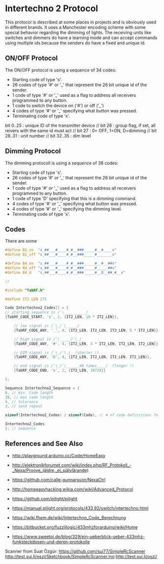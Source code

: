 # Intertechno 2 Protocol

This protocol is described at some places in projects and is obviously used in different brands.
It uses a Manchester encoding scheme with some special behavior regarding the dimming of lights.
The receiving units like switches and dimmers do have a learning mode and can accept commands using multiple  ids because the senders do have a fixed and unique id.

## ON/OFF Protocol

The ON/OFF protocol is using a sequence of 34 codes:

* Starting code of type 's'.
* 26 codes of type '#' or '_' that represent the 26 bit unique id of the sender.
* 1 code of type '#' or '_' used as a flag to address all receivers programmed to any button.
* 1 code to switch the device on ('#') or off ('_')
* 4 codes of type '#' or '_' specifying what button was pressed.
* Terminating code of type 'x'.

bit 0..25  : unique ID of the transmitter device
// bit 26     : group flag, if set, all reivers with the same id must act
// bit 27     : 0= OFF, 1=ON, D=dimming
// bit 28..31 : unit number
// bit 32..35 : dim level

## Dimming Protocol

The dimming protocoll is using a sequence of 38 codes:

* Starting code of type 's'.
* 26 codes of type '#' or '_' that represent the 26 bit unique id of the sender.
* 1 code of type '#' or '_' used as a flag to address all receivers programmed to any button.
* 1 code of type 'D' specifying that this is a dimming command.
* 4 codes of type '#' or '_' specifying what button was pressed.
* 4 codes of type '#' or '_' specifying the dimming level.
* Terminating code of type 'x'.

## Codes

There are some

``` cpp
#define B1_on  "s_##___#____#_#__###_____#__#____x"
#define B1_off "s_##___#____#_#__###_____#_______x"

#define B4_on  "s_##___#____#_#__###_____#__#__##x"
#define B4_off "s_##___#____#_#__###_____#_____##x"
#define B4_d   "s_##___#____#_#__###_____#__D__##_#__x"

//

#include "TabRF.h"

#define IT2_LEN 275

Code Intertechno2_Codes[] = {
// starting sequence is /‾\__________/
{TabRF_CODE_START, 's', 2, {IT2_LEN, 10 * IT2_LEN}},

    // low signal is /‾\_/‾\_____/
    {TabRF_CODE_ANY, '_', 4, {IT2_LEN, IT2_LEN, IT2_LEN, 5 * IT2_LEN}},

    // high signal is /‾\_____/‾\_/
    {TabRF_CODE_ANY, '#', 4, {IT2_LEN, 5 * IT2_LEN, IT2_LEN, IT2_LEN}},

    // DIM signal is /‾\_/‾\_/  (shorter !)
    {TabRF_CODE_ANY, 'D', 4, {IT2_LEN, IT2_LEN, IT2_LEN, IT2_LEN}},

    // end signal is /‾\_/‾\______40 times____/  (longer !)
    {TabRF_CODE_END, 'x', 2, {IT2_LEN, 10728}}

};

Sequence Intertechno2_Sequence = {
8, // min. Code length
38, // max code length
4, // tolerance
3, // send repeat

sizeof(Intertechno2_Codes) / sizeof(Code), // # of code definitions following...

Intertechno2_Codes
}; // Sequence
```

## References and See Also

* <http://playground.arduino.cc/Code/HomeEasy>
* <http://elektronikforumet.com/wiki/index.php/RF_Protokoll_-_Nexa/Proove_(äldre,_ej_självlärande)>
* <https://github.com/calle-gunnarsson/NexaCtrl>
* <http://homeeasyhacking.wikia.com/wiki/Advanced_Protocol>
* <https://github.com/pilight/pilight>
* <https://manual.pilight.org/protocols/433.92/switch/intertechno.html>
* <https://wiki.fhem.de/wiki/Intertechno_Code_Berechnung>
* <https://bitbucket.org/fuzzillogic/433mhzforarduino/wiki/Home>

* <https://www.sweetpi.de/blog/329/ein-ueberblick-ueber-433mhz-funksteckdosen-und-deren-protokolle>

Scanner from Suat Özgür:
<https://github.com/sui77/SimpleRcScanner>
<http://test.sui.li/oszi/Sketchbook/SimpleRcScanner.ino>
<http://test.sui.li/oszi/>
